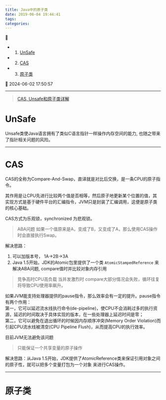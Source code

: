 ```yaml
---
title: Java中的原子类
date: 2019-06-04 19:44:41
tags: 
categories: 
---
```


💠

- 1. [UnSafe](#unsafe)
- 2. [CAS](#cas)
- 3. [原子类](#原子类)

💠 2024-06-02 17:50:57
****************************************

> [CAS, Unsafe和原子类详解](https://pdai.tech/md/java/thread/java-thread-x-juc-AtomicInteger.html)

# UnSafe 

Unsafe类使Java语言拥有了类似C语言指针一样操作内存空间的能力, 也随之带来了指针相关问题的风险。

************************

# CAS
CAS的全称为Compare-And-Swap，直译就是对比后交换，是一条CPU的原子指令。

其作用是让CPU先进行比较两个值是否相等，然后原子地更新某个位置的值，其实现方式是基于硬件平台的汇编指令，JVM只是封装了汇编调用，这便是原子类的核心基础。 

CAS方式为乐观锁，synchronized 为悲观锁。 

> ABA问题
如果一个值原来是A，变成了B，又变成了A，那么使用CAS操作时会直接执行Swap。

解决思路： 
1. 可以加版本号， 1A->2B->3A
1. Java 1.5开始，JDK的Atomic包里提供了一个类 `AtomicStampedReference` 来解决ABA问题, compare值时并比较对象内存引用

> 竞争高时CPU高负载
当并发激烈时 compare大部分情况会失败，循环往复将导致CPU使用率飙升。

如果JVM能支持处理器提供的pause指令，那么效率会有一定的提升。pause指令有两个作用：  
第一，它可以延迟流水线执行命令(de-pipeline)，使CPU不会消耗过多的执行资源，延迟的时间取决于具体实现的版本，在一些处理器上延迟时间是零；  
第二，它可以避免在退出循环的时候因内存顺序冲突(Memory Order Violation)而引起CPU流水线被清空(CPU Pipeline Flush)，从而提高CPU的执行效率。  

目前JVM无法避免该问题

> 只能保证一个共享变量的原子操作

解决思路：从Java 1.5开始，JDK提供了AtomicReference类来保证引用对象之间的原子性，就可以把多个变量打包为一个对象 来进行CAS操作。

************************

# 原子类

